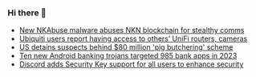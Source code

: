 ### Hi there 👋

<!--START_SECTION:feed-->
* [New NKAbuse malware abuses NKN blockchain for stealthy comms](https://www.bleepingcomputer.com/news/security/new-nkabuse-malware-abuses-nkn-blockchain-for-stealthy-comms/)
* [Ubiquiti users report having access to others’ UniFi routers, cameras](https://www.bleepingcomputer.com/news/security/ubiquiti-users-report-having-access-to-others-unifi-routers-cameras/)
* [US detains suspects behind $80 million 'pig butchering' scheme](https://www.bleepingcomputer.com/news/microsoft/us-detains-suspects-behind-80-million-pig-butchering-scheme/)
* [Ten new Android banking trojans targeted 985 bank apps in 2023](https://www.bleepingcomputer.com/news/security/ten-new-android-banking-trojans-targeted-985-bank-apps-in-2023/)
* [Discord adds Security Key support for all users to enhance security](https://www.bleepingcomputer.com/news/security/discord-adds-security-key-support-for-all-users-to-enhance-security/)
<!--END_SECTION:feed-->

<!--
**frankenk/frankenk** is a ✨ _special_ ✨ repository because its `README.md` (this file) appears on your GitHub profile.

Here are some ideas to get you started:

- 🔭 I’m currently working on ...
- 🌱 I’m currently learning ...
- 👯 I’m looking to collaborate on ...
- 🤔 I’m looking for help with ...
- 💬 Ask me about ...
- 📫 How to reach me: ...
- 😄 Pronouns: ...
- ⚡ Fun fact: ...
-->



